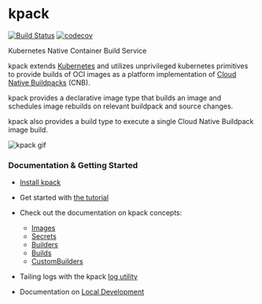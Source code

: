 # kpack
[![Build Status](https://github.com/pivotal/kpack/workflows/CI/badge.svg)](https://github.com/pivotal/kpack/actions)
[![codecov](https://codecov.io/gh/pivotal/kpack/branch/master/graph/badge.svg)](https://codecov.io/gh/pivotal/kpack)

Kubernetes Native Container Build Service

kpack extends [Kubernetes](https://kubernetes.io/docs/concepts/extend-kubernetes/api-extension/custom-resources/) and utilizes unprivileged kubernetes primitives to provide builds of OCI images as a platform implementation of [Cloud Native Buildpacks](https://buildpacks.io) (CNB).

kpack provides a declarative image type that builds an image and schedules image rebuilds on relevant buildpack and source changes.

kpack also provides a build type to execute a single Cloud Native Buildpack image build.

![kpack gif](docs/assets/node-min.gif)

### Documentation & Getting Started

- [Install kpack](docs/install.md)
- Get started with [the tutorial](docs/tutorial.md) 
- Check out the documentation on kpack concepts:
    - [Images](docs/image.md)
    - [Secrets](docs/secrets.md)
    - [Builders](docs/builders.md)
    - [Builds](docs/build.md)
    - [CustomBuilders](docs/custombuilders.md)

- Tailing logs with the kpack [log utility](docs/logs.md)
 
- Documentation on [Local Development](docs/local.md)
